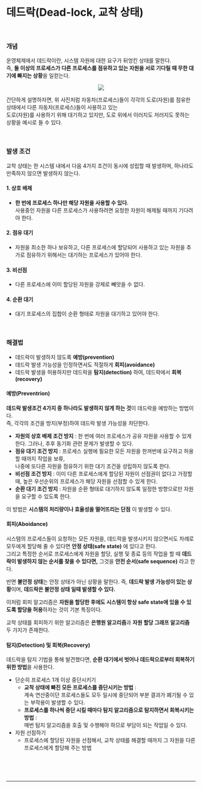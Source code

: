 # 데드락(Dead-lock, 교착 상태)

<br>

### 개념

운영체제에서 데드락이란, 시스템 자원에 대한 요구가 뒤엉킨 상태를 말한다.<br>
즉, **둘 이상의 프로세스가 다른 프로세스를 점유하고 있는 자원을 서로 기다릴 때 무한 대기에 빠지는 상황**을 일컫는다.

<p align="center">
<img src="https://user-images.githubusercontent.com/66001046/194872227-77b980b5-7054-4d75-9c82-18957d38583b.png">
</p>

간단하게 설명하자면, 위 사진처럼 자동차(프로세스)들이 각각의 도로(자원)를 점유한 상태에서 다른 자동차(프로세스)들이 사용하고 있는<br>
도로(자원)를 사용하기 위해 대기하고 있지만, 도로 위에서 이러지도 저러지도 못하는 상황을 예시로 들 수 있다.

<br>

### 발생 조건

교착 상태는 한 시스템 내에서 다음 4가지 조건이 동시에 성립할 때 발생하며, 하나라도 만족하지 않으면 발생하지 않는다.

#### 1. 상호 배제

- **한 번에 프로세스 하나만 해당 자원을 사용할 수 있다.**<br>
사용중인 자원을 다른 프로세스가 사용하려면 요청한 자원이 해제될 때까지 기다려야 한다.

#### 2. 점유 대기

- 자원을 최소한 하나 보유하고, 다른 프로세스에 할당되어 사용하고 있는 자원을 추가로 점유하기 위해서는 대기하는 프로세스가 있어야 한다.

#### 3. 비선점

- 다른 프로세스에 이미 할당된 자원을 강제로 빼앗을 수 없다.

#### 4. 순환 대기

- 대기 프로세스의 집합이 순환 형태로 자원을 대기하고 있어야 한다.

<br>

### 해결법

- 데드락이 발생하지 않도록 **예방(prevention)**
- 데드락 발생 가능성을 인정하면서도 적절하게 **회피(avoidance)**
- 데드락 발생을 허용하지만 데드락을 **탐지(detection)** 하여, 데드락에서 **회복(recovery)**

#### 예방(Preventrion)

**데드락 발생조건 4가지 중 하나라도 발생하지 않게 하는 것**이 데드락을 예방하는 방법이다.<br>
즉, 각각의 조건을 방지(부정)하여 데드락 발생 가능성을 차단한다.

- **자원의 상호 배제 조건 방지** : 한 번에 여러 프로세스가 공유 자원을 사용할 수 있게 한다. 그러나, 추후 동기화 관련 문제가 발생할 수 있다.
- **점유 대기 조건 방지** : 프로세스 실행에 필요한 모든 자원을 한꺼번에 요구하고 허용할 때까지 작업을 보류,<br>
나중에 또다른 자원을 점유하기 위한 대기 조건을 성립하지 않도록 한다.
- **비선점 조건 방지** : 이미 다른 프로세스에게 할당된 자원이 선점권이 없다고 가정할 때, 높은 우선순위의 프로세스가 해당 자원을 선점할 수 있게 한다.
- **순환 대기 조건 방지** : 자원을 순환 형태로 대기하지 않도록 일정한 방향으로만 자원을 요구할 수 있도록 한다.

이 방법은 **시스템의 처리량이나 효율성을 떨어뜨리는 단점** 이 발생할 수 있다.

#### 회피(Aboidance)

시스템의 프로세스들이 요청하는 모든 자원을, 데드락을 발생시키지 않으면서도 차례로 모두에게 할당해 줄 수 있다면 **안정 상태(safe state)** 에 있다고 한다.<br>
그리고 특정한 순서로 프로세스에게 자원을 할당, 실행 및 종료 등의 작업을 할 때 **데드락이 발생하지 않는 순서를 찾을 수 있다면,** 그것을 **안전 순서(safe sequence)** 라고 한다.

반면 **불안정 상태**는 안정 상태가 아닌 상황을 말한다. 즉, **데드락 발생 가능성이 있는 상황**이며, **데드락은 불안정 상태 일때 발생할 수 있다.**

이처럼 회피 알고리즘은 **자원을 할당한 후에도 시스템이 항상 safe state에 있을 수 있도록 할당을 허용**하자는 것이 기본 특징이다.

교착 상태를 회피하기 위한 알고리즘은 **은행원 알고리즘**과 **자원 할당 그래프 알고리즘** 두 가지가 존재한다.

#### 탐지(Detection) 및 회복(Recovery)

데드락을 탐지 기법을 통해 발견했다면, **순환 대기에서 벗어나 데드락으로부터 회복하기 위한 방법**을 사용한다.

- 단순히 프로세스 1개 이상 중단시키기
	- **교착 상태에 빠진 모든 프로세스를 중단시키는 방법** :<br>
	계속 연산중이던 프로세스들도 모두 일시에 중단되어 부분 결과가 폐기될 수 있는 부작용이 발생할 수 있다.
	- **프로세스를 하나씩 중단 시킬 때마다 탐지 알고리즘으로 탐지하면서 회복시키는 방법** :<br>
	매번 탐지 알고리즘을 호출 및 수행해야 하므로 부담이 되는 작업일 수 있다.
- 자원 선점하기
	- 프로세스에 할당된 자원을 선점해서, 교착 상태를 해결할 때까지 그 자원을 다른 프로세스에게 할당해 주는 방법

<br><br><br>

---

<br><br><br>